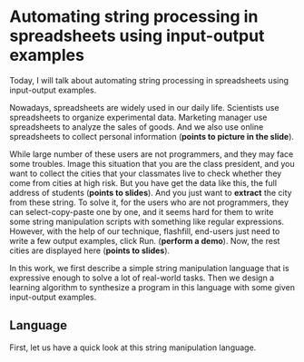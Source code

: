 # Automating string processing in spreadsheets using input-output examples

Today, I will talk about automating string processing in spreadsheets using input-output examples.

Nowadays, spreadsheets are widely used in our daily life. Scientists use spreadsheets to organize experimental data. Marketing manager use spreadsheets to analyze the sales of goods. And we also use online spreadsheets to collect personal information (**points to picture in the slide**).

While large number of these users are not programmers, and they may face some troubles. Image this situation that you are the class president, and you want to collect the cities that your classmates live to check whether they come from cities at high risk. But you have get the data like this, the full address of students (**points to slides**). And you just want to **extract** the city from these string. To solve it, for the users who are not programmers, they can select-copy-paste one by one, and it seems hard for them to write some string manipulation scripts with something like regular expressions. However, with the help of our technique, flashfill, end-users just need to write a few output examples, click Run. (**perform a demo**). Now, the rest cities are displayed here (**points to slides**).

In this work, we first describe a simple string manipulation language that is expressive enough to solve a lot of real-world tasks. Then we design a learning algorithm to synthesize a program in this language with some given input-output examples.

## Language

First, let us have a quick look at this string manipulation language. 
